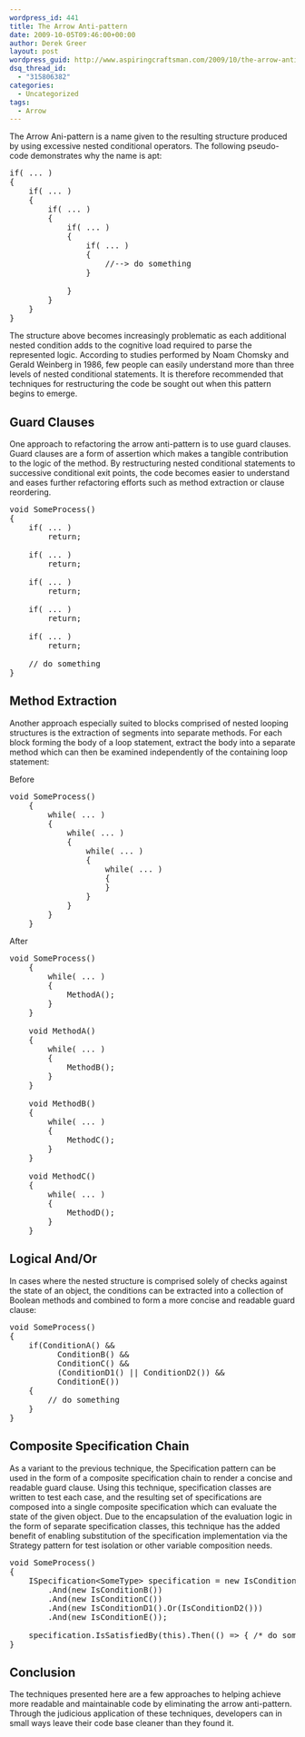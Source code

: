 ```yaml
---
wordpress_id: 441
title: The Arrow Anti-pattern
date: 2009-10-05T09:46:00+00:00
author: Derek Greer
layout: post
wordpress_guid: http://www.aspiringcraftsman.com/2009/10/the-arrow-anti-pattern/
dsq_thread_id:
  - "315806382"
categories:
  - Uncategorized
tags:
  - Arrow
---
```

The Arrow Ani-pattern is a name given to the resulting structure produced by using excessive nested conditional operators. The following pseudo-code demonstrates why the name is apt:

<pre class="brush:csharp">if( ... )
{
    if( ... )
    {
        if( ... )
        {
            if( ... )
            {
                if( ... )
                {
                    //--&gt; do something
                }

            }
        }
    }
}
</pre>

The structure above becomes increasingly problematic as each additional nested condition adds to the cognitive load required to parse the represented logic. According to studies performed by Noam Chomsky and Gerald Weinberg in 1986, few people can easily understand more than three levels of nested conditional statements. It is therefore recommended that techniques for restructuring the code be sought out when this pattern begins to emerge.

## Guard Clauses

One approach to refactoring the arrow anti-pattern is to use guard clauses. Guard clauses are a form of assertion which makes a tangible contribution to the logic of the method. By restructuring nested conditional statements to successive conditional exit points, the code becomes easier to understand and eases further refactoring efforts such as method extraction or clause reordering.

<pre class="brush:csharp">void SomeProcess()
{
    if( ... )
        return;

    if( ... )
        return;

    if( ... )
        return;

    if( ... )
        return;

    if( ... )
        return;

    // do something
}
</pre>

## Method Extraction

Another approach especially suited to blocks comprised of nested looping structures is the extraction of segments into separate methods. For each block forming the body of a loop statement, extract the body into a separate method which can then be examined independently of the containing loop statement:

Before

<pre class="brush:csharp">void SomeProcess()
    {
        while( ... )
        {
            while( ... )
            {
                while( ... )
                {
                    while( ... )
                    {
                    }
                }
            }
        }
    }
</pre>

After

<pre class="brush:csharp">void SomeProcess()
    {
        while( ... )
        {
            MethodA();
        }
    }

    void MethodA()
    {
        while( ... )
        {
            MethodB();
        }
    }

    void MethodB()
    {
        while( ... )
        {
            MethodC();
        }
    }

    void MethodC()
    {
        while( ... )
        {
            MethodD();
        }
    }
</pre>

## Logical And/Or

In cases where the nested structure is comprised solely of checks against the state of an object, the conditions can be extracted into a collection of Boolean methods and combined to form a more concise and readable guard clause:

<pre class="brush:csharp">void SomeProcess()
{
    if(ConditionA() &&
          ConditionB() &&
          ConditionC() &&
          (ConditionD1() || ConditionD2()) &&
          ConditionE())
    {
        // do something
    }
}
</pre>

## Composite Specification Chain

As a variant to the previous technique, the Specification pattern can be used in the form of a composite specification chain to render a concise and readable guard clause. Using this technique, specification classes are written to test each case, and the resulting set of specifications are composed into a single composite specification which can evaluate the state of the given object. Due to the encapsulation of the evaluation logic in the form of separate specification classes, this technique has the added benefit of enabling substitution of the specification implementation via the Strategy pattern for test isolation or other variable composition needs.

<pre class="brush:csharp">void SomeProcess()
{
    ISpecification&lt;SomeType&gt; specification = new IsConditionA()
        .And(new IsConditionB())
        .And(new IsConditionC())
        .And(new IsConditionD1().Or(IsConditionD2()))
        .And(new IsConditionE());

    specification.IsSatisfiedBy(this).Then(() =&gt; { /* do something */ });
}
</pre>

## Conclusion

The techniques presented here are a few approaches to helping achieve more readable and maintainable code by eliminating the arrow anti-pattern. Through the judicious application of these techniques, developers can in small ways leave their code base cleaner than they found it.
